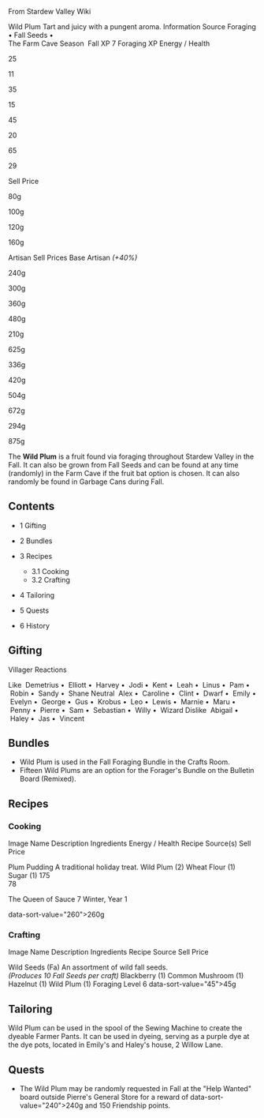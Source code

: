 From Stardew Valley Wiki

Wild Plum Tart and juicy with a pungent aroma. Information Source Foraging • Fall Seeds •  
The Farm Cave Season  Fall XP 7 Foraging XP Energy / Health

25

11

35

15

45

20

65

29

Sell Price

80g

100g

120g

160g

Artisan Sell Prices Base Artisan *(+40%)*

240g

300g

360g

480g

210g

625g

336g

420g

504g

672g

294g

875g

The **Wild Plum** is a fruit found via foraging throughout Stardew Valley in the Fall. It can also be grown from Fall Seeds and can be found at any time (randomly) in the Farm Cave if the fruit bat option is chosen. It can also randomly be found in Garbage Cans during Fall.

## Contents

- 1 Gifting
- 2 Bundles
- 3 Recipes
  
  - 3.1 Cooking
  - 3.2 Crafting
- 4 Tailoring
- 5 Quests
- 6 History

## Gifting

Villager Reactions

Like  Demetrius •  Elliott •  Harvey •  Jodi •  Kent •  Leah •  Linus •  Pam •  Robin •  Sandy •  Shane Neutral  Alex •  Caroline •  Clint •  Dwarf •  Emily •  Evelyn •  George •  Gus •  Krobus •  Leo •  Lewis •  Marnie •  Maru •  Penny •  Pierre •  Sam •  Sebastian •  Willy •  Wizard Dislike  Abigail •  Haley •  Jas •  Vincent

## Bundles

- Wild Plum is used in the Fall Foraging Bundle in the Crafts Room.
- Fifteen Wild Plums are an option for the Forager's Bundle on the Bulletin Board (Remixed).

## Recipes

### Cooking

Image Name Description Ingredients Energy / Health Recipe Source(s) Sell Price

Plum Pudding A traditional holiday treat. Wild Plum (2) Wheat Flour (1) Sugar (1) 175  
78

The Queen of Sauce 7 Winter, Year 1

data-sort-value="260"&gt;260g

### Crafting

Image Name Description Ingredients Recipe Source Sell Price

Wild Seeds (Fa) An assortment of wild fall seeds.  
*(Produces 10 Fall Seeds per craft)* Blackberry (1) Common Mushroom (1) Hazelnut (1) Wild Plum (1) Foraging Level 6 data-sort-value="45"&gt;45g

## Tailoring

Wild Plum can be used in the spool of the Sewing Machine to create the dyeable Farmer Pants. It can be used in dyeing, serving as a purple dye at the dye pots, located in Emily's and Haley's house, 2 Willow Lane.

## Quests

- The Wild Plum may be randomly requested in Fall at the "Help Wanted" board outside Pierre's General Store for a reward of data-sort-value="240"&gt;240g and 150 Friendship points.